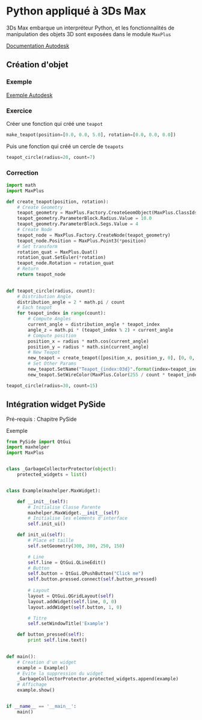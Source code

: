 # Python appliqué à 3Ds Max

3Ds Max embarque un interpréteur Python, et les fonctionnalités de manipulation des objets 3D sont exposées dans
le module `MaxPlus`

[Documentation Autodesk](http://docs.autodesk.com/3DSMAX/16/ENU/3ds-Max-Python-API-Documentation/index.html)

## Création d'objet

### Exemple

[Exemple Autodesk](http://docs.autodesk.com/3DSMAX/16/ENU/3ds-Max-Python-API-Documentation/index.html?url=files/GUID-1AC35645-91D7-4DBE-9714-681C8CC8700F.htm,topicNumber=d30e920)

### Exercice

Créer une fonction qui créé une `teapot`

```Python
make_teapot(position=[0.0, 0.0, 5.0], rotation=[0.0, 0.0, 0.0])
```

Puis une fonction qui créé un cercle de `teapots`

```Python
teapot_circle(radius=20, count=7)
```

### Correction

```Python
import math
import MaxPlus

def create_teapot(position, rotation):
	# Create Geometry
	teapot_geometry = MaxPlus.Factory.CreateGeomObject(MaxPlus.ClassIds.Teapot)
	teapot_geometry.ParameterBlock.Radius.Value = 10.0
	teapot_geometry.ParameterBlock.Segs.Value = 4
	# Create Node
	teapot_node = MaxPlus.Factory.CreateNode(teapot_geometry)
	teapot_node.Position = MaxPlus.Point3(*position)
	# Set transform
	rotation_quat = MaxPlus.Quat()
	rotation_quat.SetEuler(*rotation)
	teapot_node.Rotation = rotation_quat
	# Return
	return teapot_node
	

def teapot_circle(radius, count):
	# Distribution Angle
	distribution_angle = 2 * math.pi / count
	# Each teapot
	for teapot_index in range(count):
		# Compute Angles
		current_angle = distribution_angle * teapot_index
		angle_z = math.pi * (teapot_index % 2) + current_angle
		# Compute position
		position_x = radius * math.cos(current_angle)
		position_y = radius * math.sin(current_angle)
		# New Teapot
		new_teapot = create_teapot([position_x, position_y, 0], [0, 0, angle_z])
		# Set Other Params
		new_teapot.SetName("Teapot_{index:03d}".format(index=teapot_index))
		new_teapot.SetWireColor(MaxPlus.Color(255 / count * teapot_index))

teapot_circle(radius=30, count=15)
```

## Intégration widget PySide

Pré-requis : Chapitre PySide

Exemple

```Python
from PySide import QtGui
import maxhelper
import MaxPlus


class _GarbageCollectorProtector(object):
    protected_widgets = list()


class Example(maxhelper.MaxWidget):

    def __init__(self):
        # Initialise Classe Parente
        maxhelper.MaxWidget.__init__(self)
        # Initialise les elements d'interface
        self.init_ui()

    def init_ui(self):
        # Place et taille
        self.setGeometry(300, 300, 250, 150)

        # Line
        self.line = QtGui.QLineEdit()
        # Button
        self.button = QtGui.QPushButton("Click me")
        self.button.pressed.connect(self.button_pressed)
        
        # Layout
        layout = QtGui.QGridLayout(self)
        layout.addWidget(self.line, 0, 0)
        layout.addWidget(self.button, 1, 0)

        # Titre
        self.setWindowTitle('Example')

    def button_pressed(self):
        print self.line.text()
        

def main():
    # Creation d'un widget
    example = Example()
    # Evite la suppression du widget
    _GarbageCollectorProtector.protected_widgets.append(example)
    # Affichage
    example.show()


if __name__ == '__main__':
    main()
```
